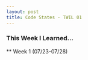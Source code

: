 ```yaml
---
layout: post
title: Code States - TWIL 01
---
```


### This Week I Learned...

** Week 1 (07/23-07/28)



